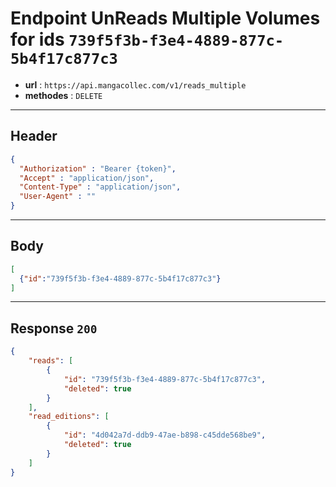 # Endpoint UnReads Multiple Volumes for ids `739f5f3b-f3e4-4889-877c-5b4f17c877c3`

- **url** : `https://api.mangacollec.com/v1/reads_multiple`
- **methodes** : `DELETE`

---

## Header

```json
{
  "Authorization" : "Bearer {token}",
  "Accept" : "application/json",
  "Content-Type" : "application/json",
  "User-Agent" : ""
}
```

---

## Body

```json
[
  {"id":"739f5f3b-f3e4-4889-877c-5b4f17c877c3"}
]
```

---

## Response `200`

```json
{
    "reads": [
        {
            "id": "739f5f3b-f3e4-4889-877c-5b4f17c877c3",
            "deleted": true
        }
    ],
    "read_editions": [
        {
            "id": "4d042a7d-ddb9-47ae-b898-c45dde568be9",
            "deleted": true
        }
    ]
}
```